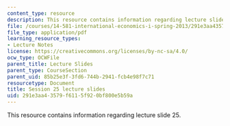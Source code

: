 ```yaml
---
content_type: resource
description: This resource contains information regarding lecture slide 25.
file: /courses/14-581-international-economics-i-spring-2013/291e3aa43579f6115f920bf800e5b59a_MIT14_581S13_Lecslides25.pdf
file_type: application/pdf
learning_resource_types:
- Lecture Notes
license: https://creativecommons.org/licenses/by-nc-sa/4.0/
ocw_type: OCWFile
parent_title: Lecture Slides
parent_type: CourseSection
parent_uid: 85b25e3f-3fd6-744b-2941-fcb4e98f7c71
resourcetype: Document
title: Session 25 lecture slides
uid: 291e3aa4-3579-f611-5f92-0bf800e5b59a
---
```

This resource contains information regarding lecture slide 25.